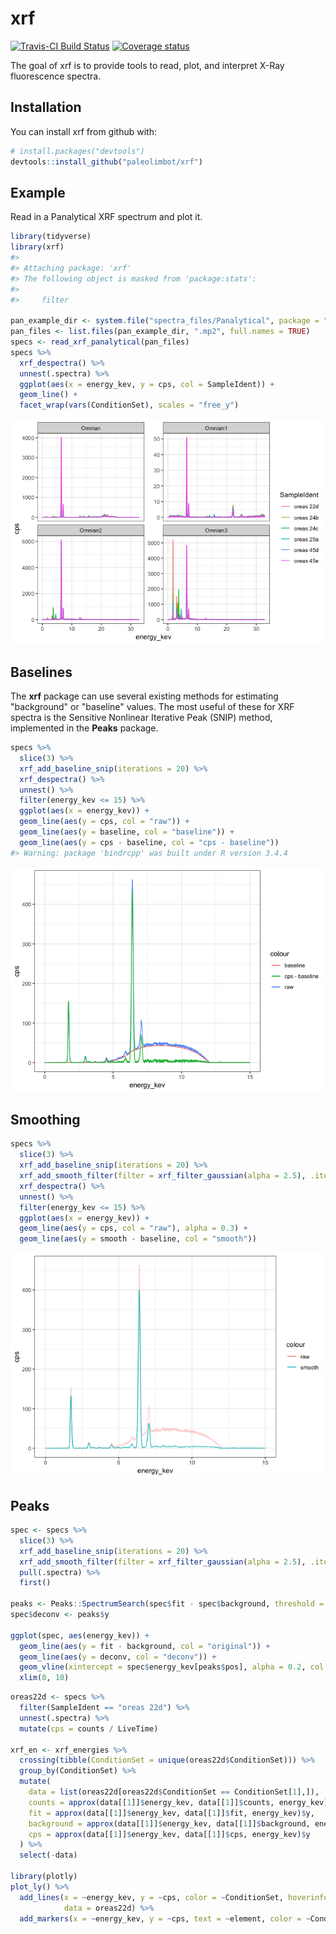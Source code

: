 
<!-- README.md is generated from README.Rmd. Please edit that file -->
xrf
===

[![Travis-CI Build Status](https://travis-ci.org/paleolimbot/xrf.svg?branch=master)](https://travis-ci.org/paleolimbot/xrf) [![Coverage status](https://codecov.io/gh/paleolimbot/xrf/branch/master/graph/badge.svg)](https://codecov.io/github/paleolimbot/xrf?branch=master)

The goal of xrf is to provide tools to read, plot, and interpret X-Ray fluorescence spectra.

Installation
------------

You can install xrf from github with:

``` r
# install.packages("devtools")
devtools::install_github("paleolimbot/xrf")
```

Example
-------

Read in a Panalytical XRF spectrum and plot it.

``` r
library(tidyverse)
library(xrf)
#> 
#> Attaching package: 'xrf'
#> The following object is masked from 'package:stats':
#> 
#>     filter

pan_example_dir <- system.file("spectra_files/Panalytical", package = "xrf")
pan_files <- list.files(pan_example_dir, ".mp2", full.names = TRUE)
specs <- read_xrf_panalytical(pan_files)
specs %>%
  xrf_despectra() %>%
  unnest(.spectra) %>%
  ggplot(aes(x = energy_kev, y = cps, col = SampleIdent)) +
  geom_line() +
  facet_wrap(vars(ConditionSet), scales = "free_y")
```

![](README-example-1.png)

Baselines
---------

The **xrf** package can use several existing methods for estimating "background" or "baseline" values. The most useful of these for XRF spectra is the Sensitive Nonlinear Iterative Peak (SNIP) method, implemented in the **Peaks** package.

``` r
specs %>%
  slice(3) %>%
  xrf_add_baseline_snip(iterations = 20) %>%
  xrf_despectra() %>%
  unnest() %>%
  filter(energy_kev <= 15) %>%
  ggplot(aes(x = energy_kev)) +
  geom_line(aes(y = cps, col = "raw")) +
  geom_line(aes(y = baseline, col = "baseline")) +
  geom_line(aes(y = cps - baseline, col = "cps - baseline"))
#> Warning: package 'bindrcpp' was built under R version 3.4.4
```

![](README-unnamed-chunk-2-1.png)

Smoothing
---------

``` r
specs %>%
  slice(3) %>%
  xrf_add_baseline_snip(iterations = 20) %>%
  xrf_add_smooth_filter(filter = xrf_filter_gaussian(alpha = 2.5), .iter = 5) %>%
  xrf_despectra() %>%
  unnest() %>%
  filter(energy_kev <= 15) %>%
  ggplot(aes(x = energy_kev)) +
  geom_line(aes(y = cps, col = "raw"), alpha = 0.3) +
  geom_line(aes(y = smooth - baseline, col = "smooth"))
```

![](README-unnamed-chunk-3-1.png)

Peaks
-----

``` r
spec <- specs %>%
  slice(3) %>%
  xrf_add_baseline_snip(iterations = 20) %>%
  xrf_add_smooth_filter(filter = xrf_filter_gaussian(alpha = 2.5), .iter = 5) %>%
  pull(.spectra) %>%
  first()

peaks <- Peaks::SpectrumSearch(spec$fit - spec$background, threshold = 0.01)
spec$deconv <- peaks$y

ggplot(spec, aes(energy_kev)) +
  geom_line(aes(y = fit - background, col = "original")) +
  geom_line(aes(y = deconv, col = "deconv")) +
  geom_vline(xintercept = spec$energy_kev[peaks$pos], alpha = 0.2, col = "red") +
  xlim(0, 10)
```

``` r
oreas22d <- specs %>%
  filter(SampleIdent == "oreas 22d") %>%
  unnest(.spectra) %>%
  mutate(cps = counts / LiveTime)

xrf_en <- xrf_energies %>%
  crossing(tibble(ConditionSet = unique(oreas22d$ConditionSet))) %>%
  group_by(ConditionSet) %>%
  mutate(
    data = list(oreas22d[oreas22d$ConditionSet == ConditionSet[1],]),
    counts = approx(data[[1]]$energy_kev, data[[1]]$counts, energy_kev)$y,
    fit = approx(data[[1]]$energy_kev, data[[1]]$fit, energy_kev)$y,
    background = approx(data[[1]]$energy_kev, data[[1]]$background, energy_kev)$y,
    cps = approx(data[[1]]$energy_kev, data[[1]]$cps, energy_kev)$y
  ) %>%
  select(-data)

library(plotly)
plot_ly() %>%
  add_lines(x = ~energy_kev, y = ~cps, color = ~ConditionSet, hoverinfo = "none", 
            data = oreas22d) %>%
  add_markers(x = ~energy_kev, y = ~cps, text = ~element, color = ~ConditionSet, data = xrf_en)
```
